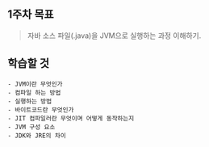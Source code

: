 ## 1주차 목표
> 자바 소스 파일(.java)을 JVM으로 실행하는 과정 이해하기.


## 학습할 것
    - JVM이란 무엇인가
    - 컴파일 하는 방법
    - 실행하는 방법
    - 바이트코드란 무엇인가
    - JIT 컴파일러란 무엇이며 어떻게 동작하는지
    - JVM 구성 요소
    - JDK와 JRE의 차이

